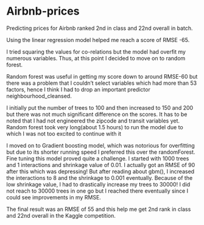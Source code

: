 # Airbnb-prices
Predicting prices for Airbnb ranked 2nd in class and 22nd overall in batch.

Using the linear regression model helped me reach a score of RMSE -65. 

I tried squaring the values for co-relations but the model had overfit my numerous variables. 
Thus, at this point I decided to move on to random forest.

Random forest was useful in getting my score down to around RMSE-60 but there was a problem that I couldn’t select variables which had more than 53 factors, hence I think I had to drop an important predictor neighbourhood_cleansed.

I initially put the number of trees to 100 and then increased to 150 and 200 but there was not much significant difference on the scores. It has to be noted that I had not engineered the zipcode and transit variables yet.
Random forest took very long(about 1.5 hours) to run the model due to which I was not too excited to continue with it

I moved on to Gradient boosting model, which was notorious for overfitting but due to its shorter running speed I preferred this over the randomForest.
Fine tuning this model proved quite a challenge. I started with 1000 trees and 1 interactions and shrinkage value of 0.01.
I actually got an RMSE of 90 after this which was depressing!
But after reading about gbm(), I increased the interactions to 8 and the shrinkage to 0.001 eventually. Because of the low shrinkage value, I had to drastically increase my trees to 30000! I did not reach to 30000 trees in one go but I reached there eventually since I could see improvements in my RMSE.

The final result was an RMSE of 55 and this help me get 2nd rank in class and 22nd overall in the Kaggle competition.
